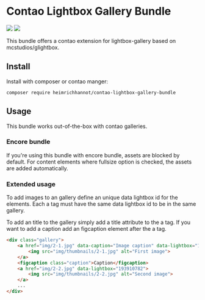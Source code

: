 # Contao Lightbox Gallery Bundle

[![](https://img.shields.io/packagist/v/heimrichhannot/contao-lightbox-gallery-bundle.svg)](https://packagist.org/packages/heimrichhannot/contao-lightbox-gallery-bundle)
[![](https://img.shields.io/packagist/dt/heimrichhannot/contao-lightbox-gallery-bundle.svg)](https://packagist.org/packages/heimrichhannot/contao-lightbox-gallery-bundle)

This bundle offers a contao extension for lightbox-gallery based on mcstudios/glightbox.

## Install

Install with composer or contao manger:

```
composer require heimrichhannot/contao-lightbox-gallery-bundle
```

## Usage

This bundle works out-of-the-box with contao galleries. 

### Encore bundle

If you're using this bundle with encore bundle, assets are blocked by default.
For content elements where fullsize option is checked, the assets are added automatically.


### Extended usage

To add images to an gallery define an unique data lightbox id for the elements.
Each a tag must have the same data lightbox id to be in the same gallery.

To add an title to the gallery simply add a title attribute to the a tag.
If you want to add a caption add an figcaption element after the a tag.

```html
<div class="gallery">
    <a href="img/2-1.jpg" data-caption="Image caption" data-lightbox="193910782" title="Title">
        <img src="img/thumbnails/2-1.jpg" alt="First image">
    </a>
    <figcaption class="caption">Caption</figcaption>
    <a href="img/2-2.jpg" data-lightbox="193910782">
        <img src="img/thumbnails/2-2.jpg" alt="Second image">
    </a>
    ...
</div>
```